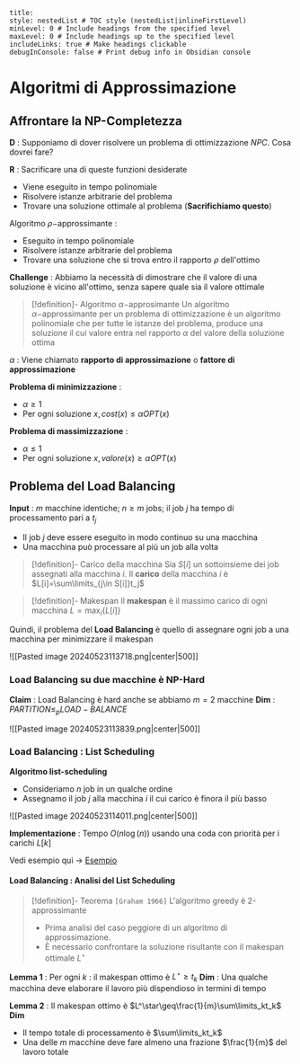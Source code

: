 ```table-of-contents
title: 
style: nestedList # TOC style (nestedList|inlineFirstLevel)
minLevel: 0 # Include headings from the specified level
maxLevel: 0 # Include headings up to the specified level
includeLinks: true # Make headings clickable
debugInConsole: false # Print debug info in Obsidian console
```
# Algoritmi di Approssimazione

## Affrontare la NP-Completezza

**D** : Supponiamo di dover risolvere un problema di ottimizzazione $NPC$. Cosa dovrei fare?

**R** : Sacrificare una di queste funzioni desiderate
- Viene eseguito in tempo polinomiale
- Risolvere istanze arbitrarie del problema
- Trovare una soluzione ottimale al problema (**Sacrifichiamo questo**)

Algoritmo $\rho-$approssimante :
- Eseguito in tempo polinomiale
- Risolvere istanze arbitrarie del problema
- Trovare una soluzione che si trova entro il rapporto $\rho$ dell'ottimo

**Challenge** :
Abbiamo la necessità di dimostrare che il valore di una soluzione è vicino all'ottimo, senza sapere quale sia il valore ottimale

>[!definition]- Algoritmo $\alpha-$approsimante
>Un algoritmo $\alpha-$approssimante per un problema di ottimizzazione è un algoritmo polinomiale che per tutte le istanze del problema, produce una soluzione il cui valore entra nel rapporto $\alpha$ del valore della soluzione ottima

$\alpha$ : Viene chiamato **rapporto di approssimazione** o **fattore di approssimazione**

**Problema di minimizzazione** :
- $\alpha\geq1$
- Per ogni soluzione $x,cost(x)\leq\alpha OPT(x)$

**Problema di massimizzazione** :
- $\alpha\leq1$
- Per ogni soluzione $x,valore(x)\geq\alpha OPT(x)$

## Problema del Load Balancing

**Input** : $m$ macchine identiche; $n\geq m$ jobs; il job $j$ ha tempo di processamento pari a $t_j$
- Il job $j$ deve essere eseguito in modo continuo su una macchina
- Una macchina può processare al più un job alla volta

>[!definition]- Carico della macchina
>Sia $S[i]$ un sottoinsieme dei job assegnati alla macchina $i$.
>Il **carico** della macchina $i$ è $L[i]=\sum\limits_{j\in S[i]}t_j$

>[!definition]- Makespan
>Il **makespan** è il massimo carico di ogni macchina $L=\max_i\{L[i]\}$

Quindi, il problema del **Load Balancing** è quello di assegnare ogni job a una macchina per minimizzare il makespan

![[Pasted image 20240523113718.png|center|500]]

### Load Balancing su due macchine è NP-Hard

**Claim** : Load Balancing è hard anche se abbiamo $m=2$ macchine
**Dim** : $PARTITION\leq_pLOAD-BALANCE$

![[Pasted image 20240523113839.png|center|500]]

### Load Balancing : List Scheduling

**Algoritmo list-scheduling**
- Consideriamo $n$ job in un qualche ordine
- Assegnamo il job $j$ alla macchina $i$ il cui carico è finora il più basso

![[Pasted image 20240523114011.png|center|500]]

**Implementazione** : Tempo $O(n\log(n))$ usando una coda con priorità per i carichi $L[k]$

Vedi esempio qui -> [Esempio](https://www.mat.uniroma2.it/~guala/09_Apx_Algorithms_I_2023.pdf#page=9)

#### Load Balancing : Analisi del List Scheduling

>[!definition]- Teorema `[Graham 1966]`
>L'algoritmo greedy è 2-approssimante
>- Prima analisi del caso peggiore di un algoritmo di approssimazione.
>- È necessario confrontare la soluzione risultante con il makespan ottimale $L^\star$

**Lemma 1** : Per ogni $k$ : il makespan ottimo è $L^\star\geq t_k$
**Dim** : Una qualche macchina deve elaborare il lavoro più dispendioso in termini di tempo

**Lemma 2** : Il makespan ottimo è $L^\star\geq\frac{1}{m}\sum\limits_kt_k$
**Dim**
- Il tempo totale di processamento è $\sum\limits_kt_k$
- Una delle $m$ macchine deve fare almeno una frazione $\frac{1}{m}$ del lavoro totale

